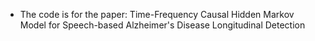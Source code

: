 - The code is for the paper: Time-Frequency Causal Hidden Markov Model for Speech-based Alzheimer's Disease Longitudinal Detection
